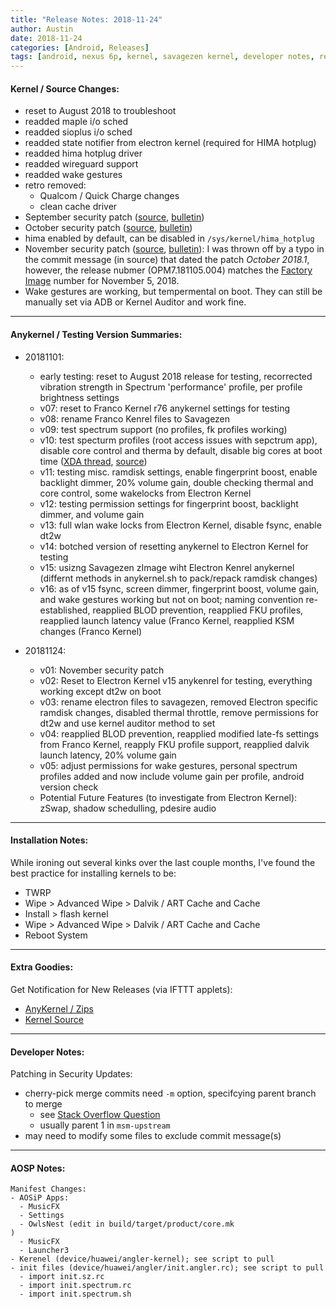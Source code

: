 ```yaml
---
title: "Release Notes: 2018-11-24"
author: Austin
date: 2018-11-24
categories: [Android, Releases]
tags: [android, nexus 6p, kernel, savagezen kernel, developer notes, release notes]
---
```


#### Kernel / Source Changes:
- reset to August 2018 to troubleshoot
- readded maple i/o sched
- readded sioplus i/o sched
- readded state notifier from electron kernel (required for HIMA hotplug)
- readded hima hotplug driver
- readded wireguard support
- readded wake gestures
- retro removed:
  - Qualcom / Quick Charge changes
  - clean cache driver
- September security patch ([source](https://android.googlesource.com/kernel/msm/+/android-8.1.0_r0.101), [bulletin](https://source.android.com/security/bulletin/2018-09-01.html))
- October security patch ([source](https://android.googlesource.com/kernel/msm/+/android-8.1.0_r0.111), [bulletin](https://source.android.com/security/bulletin/2018-10-01.html))
- hima enabled by default, can be disabled in ```/sys/kernel/hima_hotplug```
- November security patch ([source](https://android.googlesource.com/kernel/msm/+/android-8.1.0_r0.116), [bulletin](https://source.android.com/security/bulletin/2018-11-01.html)):  I was thrown off by a typo in the commit message (in source) that dated the patch *October 2018.1*, however, the release nubmer (OPM7.181105.004) matches the [Factory Image](https://developers.google.com/android/ota#angler) number for November 5, 2018.
- Wake gestures are working, but tempermental on boot.  They can still be manually set via ADB or Kernel Auditor and work fine.

---

#### Anykernel / Testing Version Summaries:

- 20181101:
  - early testing:  reset to August 2018 release for testing, recorrected vibration strength in Spectrum 'performance' profile, per profile brightness settings
  - v07:  reset to Franco Kernel r76 anykernel settings for testing
  - v08:  rename Franco Kenrel files to Savagezen
  - v09:  test spectrum support (no profiles, fk profiles working)
  - v10:  test specturm profiles (root access issues with sepctrum app), disable core control and therma by default, disable big cores at boot time ([XDA thread](https://forum.xda-developers.com/nexus-6p/general/guide-fix-nexus-6p-bootloop-death-blod-t3640279), [source](https://github.com/xcnathan32/4-core-Android-O/commit/d8bb98991d206f3547b4c23618f272a1eddd0b4b))
  - v11:  testing misc. ramdisk settings, enable fingerprint boost, enable backlight dimmer, 20% volume gain, double checking thermal and core control, some wakelocks from Electron Kernel
  - v12:  testing permission settings for fingerprint boost, backlight dimmer, and volume gain
  - v13:  full wlan wake locks from Electron Kernel, disable fsync, enable dt2w
  - v14:  botched version of resetting anykernel to Electron Kernel for testing
  - v15:  usizng Savagezen zImage wiht Electron Kenrel anykernel (differnt methods in anykernel.sh to pack/repack ramdisk changes)
  - v16:  as of v15 fsync, screen dimmer, fingerprint boost, volume gain, and wake gestures working but not on boot; naming convention re-established, reapplied BLOD prevention, reapplied FKU profiles, reapplied launch latency value (Franco Kernel, reapplied KSM changes (Franco Kernel)

- 20181124:
  - v01:  November security patch
  - v02:  Reset to Electron Kernel v15 anykenrel for testing, everything working except dt2w on boot
  - v03:  rename electron files to savagezen, removed Electron specific ramdisk changes, disabled thermal throttle, remove permissions for dt2w and use kernel auditor method to set
  - v04:  reapplied BLOD prevention, reapplied modified late-fs settings from Franco Kernel, reapply FKU profile support, reapplied dalvik launch latency, 20% volume gain
  - v05:  adjust permissions for wake gestures, personal spectrum profiles added and now include volume gain per profile, android version check
  - Potential Future Features (to investigate from Electron Kernel):  zSwap, shadow schedulling, pdesire audio

---

#### Installation Notes:

While ironing out several kinks over the last couple months, I've found the best practice for installing kernels to be:

- TWRP
- Wipe > Advanced Wipe > Dalvik / ART Cache and Cache
- Install > flash kernel
- Wipe > Advanced Wipe > Dalvik / ART Cache and Cache
- Reboot System

---

#### Extra Goodies:

Get Notification for New Releases (via IFTTT applets):

- [AnyKernel / Zips](https://ifttt.com/applets/89220209d-if-new-zip-for-savagezen-s-angler-kernel-then-send-a-notification-from-the-ifttt-app)
- [Kernel Source](https://ifttt.com/applets/89220393d-if-new-release-from-savagezen-s-angler-kernel-source-then-send-a-notification-from-the-ifttt-app)

---

#### Developer Notes:

Patching in Security Updates:

- cherry-pick merge commits need ```-m``` option, specifcying parent branch to merge
  - see [Stack Overflow Question](https://stackoverflow.com/questions/9229301/git-cherry-pick-says-38c74d-is-a-merge-but-no-m-option-was-given)
  - usually parent 1 in ```msm-upstream```
- may need to modify some files to exclude commit message(s)

---

#### AOSP Notes:

```
Manifest Changes:
- AOSiP Apps:
  - MusicFX
  - Settings
  - OwlsNest (edit in build/target/product/core.mk
)
  - MusicFX
  - Launcher3
- Kerenel (device/huawei/angler-kernel); see script to pull
- init files (device/huawei/angler/init.angler.rc); see script to pull
  - import init.sz.rc
  - import init.spectrum.rc
  - import init.spectrum.sh
```

